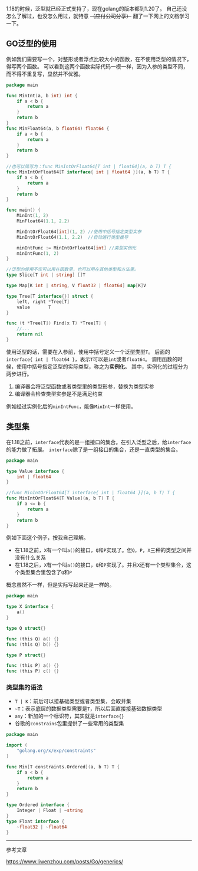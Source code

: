 1.18的时候，泛型就已经正式支持了，现在golang的版本都到1.20了。
自己还没怎么了解过，也没怎么用过，就特意 ~~（应付公司分享）~~ 翻了一下网上的文档学习一下。

## GO泛型的使用

例如我们需要写一个，对整形或者浮点比较大小的函数，在不使用泛型的情况下，得写两个函数。
可以看到这两个函数实际代码一模一样，因为入参的类型不同，而不得不重复写，显然并不优雅。

```go
package main

func MinInt(a, b int) int {
	if a < b {
		return a
	}
	return b
}
func MinFloat64(a, b float64) float64 {
	if a < b {
		return a
	}
	return b
}

//也可以简写为：func MinIntOrFloat64[T int | float64](a, b T) T {
func MinIntOrFloat64[T interface{ int | float64 }](a, b T) T {
	if a < b {
		return a
	}
	return b
}

func main() {
	MinInt(1, 2)
	MinFloat64(1.1, 2.2)

	MinIntOrFloat64[int](1, 2) //使用中括号指定类型实参
	MinIntOrFloat64(1.1, 2.2)  //自动进行类型推导

	minIntFunc := MinIntOrFloat64[int] //类型实例化
	minIntFunc(1, 2)
}

//泛型的使用不仅可以用在函数里，也可以用在其他类型和方法里。
type Slice[T int | string] []T

type Map[K int | string, V float32 | float64] map[K]V

type Tree[T interface{}] struct {
	left, right *Tree[T]
	value       T
}

func (t *Tree[T]) Find(x T) *Tree[T] {
	//...
	return nil
}
```

使用泛型的话，需要在入参前，使用中括号定义一个泛型类型`T`。
后面的`interface{ int | float64 }`，表示`T`可以是`int`或者`float64`。
调用函数的时候，使用中括号指定泛型的实际类型，称之为**实例化**。
其中，实例化的过程分为两步进行。

1. 编译器会将泛型函数或者类型里的类型形参，替换为类型实参
2. 编译器会检查类型实参是不是满足约束

例如经过实例化后的`minIntFunc`，能像`MinInt`一样使用。

## 类型集

在1.18之前，`interface`代表的是一组接口的集合。在引入泛型之后，给`interface`的能力做了拓展。
`interface`除了是一组接口的集合，还是一直类型的集合。

```go
package main

type Value interface {
	int | float64
}

//func MinIntOrFloat64[T interface{ int | float64 }](a, b T) T {
func MinIntOrFloat64[T Value](a, b T) T {
	if a <= b {
		return a
	}
	return b
}
```

例如下面这个例子，按我自己理解。

+ 在1.18之前，`X`有一个叫`a()`的接口，`Q`和`P`实现了。但`Q`，`P`，`X`三种的类型之间并没有什么关系
+ 在1.18之后，`X`有一个叫`a()`的接口，`Q`和`P`实现了。并且`X`还有一个类型集合，这个类型集合里包含了`Q`和`P`

概念虽然不一样，但是实际写起来还是一样的。

```go
package main

type X interface {
	a()
}

type Q struct{}

func (this Q) a() {}
func (this Q) b() {}

type P struct{}

func (this P) a() {}
func (this P) c() {}
```

### 类型集的语法

+ `T | K`：前后可以接基础类型或者类型集，会取并集
+ `~T`：表示底层的数据类型需要是`T`，所以后面直接接基础数据类型
+ `any`：新加的一个标识符，其实就是`interface{}`
+ 谷歌的`constrains`包里提供了一些常用的类型集

```go
package main

import (
	"golang.org/x/exp/constraints"
)

func Min[T constraints.Ordered](a, b T) T {
	if a < b {
		return a
	}
	return b
}

type Ordered interface {
	Integer | Float | ~string
}
type Float interface {
	~float32 | ~float64
}
```

---

参考文章

https://www.liwenzhou.com/posts/Go/generics/
